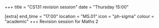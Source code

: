 +++
title = "CS131 revision session"
date = "Thursday 15:00"

[extra]
end_time = "17:00"
location = "MS.01"
icon = "ph-sigma"
colour = "academic"
+++
Revision session for Maths 2
